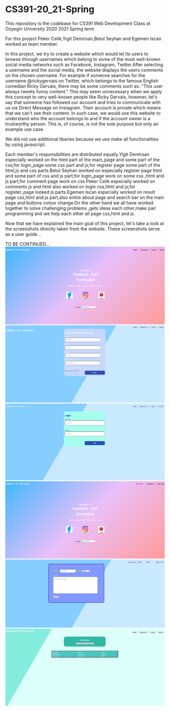 # CS391-20_21-Spring
This repository is the codebase for CS391 Web Development Class at Ozyegin University 2020 2021 Spring term

For this project Peker Celik,Yigit Demirsan,Betul Seyhan and Egemen Iscan worked as team member. 

In this project, we try to create a website which would let its users to browse through usernames which belong to some of the most well-known social media networks such as Facebook, Instagram, Twitter.After selecting a username and the social media, the website displays the users comments on the chosen username. For example if someone searches for the username @rickygervais on Twitter, which belongs to the famous English comedian Ricky Gervais, there may be some comments such as: "This user always tweets funny content." This may seem unnecessary when we apply this concept to very well-known people like Ricky Gervais, however, let's say that someone has followed our account and tries to communicate with us via Direct Message on Instagram. Their account is private which means that we can't see their content. In such case, we would use this website to understand who the account belongs to and if the account owner is a trustworthy person. This is, of course, is not the sole purpose but only an example use case.

We did not use additional libaries because we use make all functionalities by using javascript.

Each member's responsibilities are distributed equally.Yigit Demirsan especially worked on the html part of the main_page and some part of the css;for login_page some css part and js;for register page some part of the html,js and css parts.Betul Seyhan worked on especially register page html and some part of css and js part;for login_page work on some css ,html and js part;for comment page work on css.Peker Celik especially worked on comments js and html also worked on login css,html and js;for register_page looked js parts.Egemen Iscan especially worked on result page css,html and js part,also entire about page and search bar on the main page and buttons colour change.On the other hand we all have worked together to solve challenging  problems ,gets ideas each other,make pair programming and we help each other all page css,html and js.



Now that we have explained the main goal of this project, let's take a look at the screenshots directly taken from the website. These screenshots serve as a user guide...

TO BE CONTINUED...
<br>
![Alt text](./assets/main.jpeg)
![Alt text](./assets/register.jpeg)
![Alt text](./assets/login.jpeg)
![Alt text](./assets/main2.jpeg)
![Alt text](./assets/comment.jpeg)
![Alt text](./assets/list.jpeg)